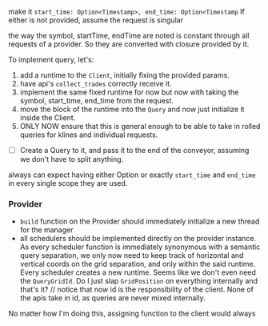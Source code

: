 make it `start_time: Option<Timestamp>, end_time: Option<Timestamp`
If either is not provided, assume the request is singular

the way the symbol, startTime, endTime are noted is constant through all requests of a provider. So they are converted with closure provided by it.

To implement query, let's:
1. add a runtime to the `Client`, initially fixing the provided params.
1. have api's `collect_trades` correctly receive it.
1. implement the same fixed runtime for now but now with taking the symbol, start_time, end_time from the request.
1. move the block of the runtime into the `Query` and now just initialize it inside the Client.
1. ONLY NOW ensure that this is general enough to be able to take in rolled queries for klines and individual requests.


- [ ] Create a Query to it, and pass it to the end of the conveyor, assuming we don't have to split anything.

always can expect having either Option<String> or exactly `start_time` and `end_time` in every single scope they are used.

### Provider
- `build` function on the Provider should immediately initialize a new thread for the manager
- all schedulers should be implemented directly on the provider instance. As every scheduler function is immediately synonymous with a semantic query separation, we only now need to keep track of horizontal and vertical coords on the grid separation, and only within the said runtime. Every scheduler creates a new runtime.
Seems like we don't even need the `QueryGridId`. Do I just slap `GridPosition` on everything internally and that's it?
// notice that now id is the responsibility of the client. None of the apis take in id, as queries are never mixed internally.

No matter how I'm doing this, assigning function to the client would always 

<!--%s------------------------------------------------------------------------------
- [ ] implement submit on the provider
- [ ] `Client.assign_query()`
- [ ] `Client.start_runtime()`
